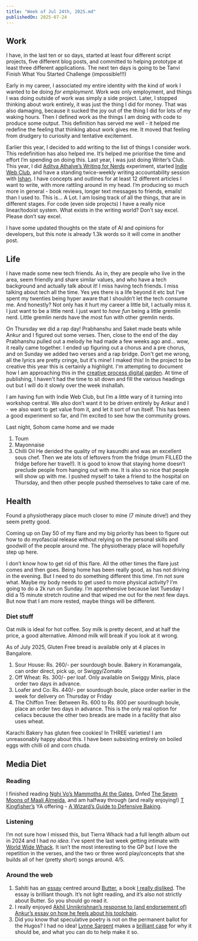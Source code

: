 ```yaml
---
title: "Week of Jul 24th, 2025.md"
publishedOn: 2025-07-24
---
```


## Work

I have, in the last ten or so days, started at least four different script projects, five different blog posts, and committed to helping prototype at least three different applications. The next ten days is going to be Tanvi Finish What You Started Challenge (impossible!!!)

Early in my career, I associated my entire identity with the kind of work I wanted to be doing _for employment_. Work _was_ only employment, and things I was doing outside of work was simply a side project. Later, I stopped thinking about work entirely, it was just the thing I did for money. That was also damaging, because it sucked the joy out of the thing I did for lots of my waking hours. Then I defined work as the things I am doing with code to produce some output. This definition has served me well - it helped me redefine the feeling that thinking about work gives me. It moved that feeling from drudgery to curiosity and tentative excitement.

Earlier this year, I decided to add writing to the list of things I consider work. This redefinition has also helped me. It’s helped me prioritise the time and effort I’m spending on doing this. Last year, I was just doing Writer’s Club. This year, I did [Aditya Athalye’s Writing for Nerds](https://www.evalapply.org/index.html#writing-for-nerds) experiment, started [Indie Web Club](https://underline.center/c/indiewebclub/10), and have a standing twice-weekly writing accountability session with [Ishan](https://github.com/twitu). I have concepts and outlines for at least 12 different articles I want to write, with more rattling around in my head. I’m producing so much more in general - book reviews, longer text messages to friends, emails! than I used to. This is... A Lot. I am losing track of all the things, that are in different stages. For code (even side projects) I have a really nice linear/todoist system. What exists in the writing world? Don’t say excel. Please don’t say excel.

I have some updated thoughts on the state of AI and opinions for developers, but this note is already 1.3k words so it will come in another post.

## Life

I have made some new tech friends. As in, they are people who live in the area, seem friendly and share similar values, and who have a tech background and actually talk about it! I miss having tech friends. I miss talking about tech all the time. Yes yes there is a life beyond it etc but I’ve spent my twenties being hyper aware that I shouldn’t let the tech consume me. And honestly? Not only has it hurt my career a little bit, I actually miss it. I just want to be a little nerd. I just want to _have fun_ being a little gremlin nerd. Little gremlin nerds have the most fun with other gremlin nerds.

On Thursday we did a rap day! Prabhanshu and Saket made beats while Ankur and I figured out some verses. Then, close to the end of the day Prabhanshu pulled out a melody he had made a few weeks ago and... wow, it really came together. I ended up figuring out a chorus and a pre chorus, and on Sunday we added two verses and a rap bridge. Don't get me wrong, all the lyrics are pretty cringe, but it's mine! I maked this! In the project to be creative this year this is certainly a highlight. I'm attempting to document how I am approaching this in the [creative process digital garden](/digital-garden/creative-processes). At time of publishing, I haven't had the time to sit down and fill the various headings out but I will do it slowly over the week inshallah.

I am having fun with Indie Web Club, but I’m a little wary of it turning into workshop central. We also don’t want it to be driven entirely by Ankur and I - we also want to get value from it, and let it sort of run itself. This has been a good experiment so far, and I’m excited to see how the community grows.

Last night, Sohom came home and we made

1. Toum
2. Mayonnaise
3. Chilli Oil
   He derided the quality of my kasundhi and was an excellent sous chef. Then we ate lots of leftovers from the fridge (mum FILLED the fridge before her travel!). It is good to know that staying home doesn’t preclude people from hanging out with me. It is also so nice that people will show up with me. I pushed myself to take a friend to the hospital on Thursday, and then other people pushed themselves to take care of me.

## Health

Found a physiotherapy place much closer to mine (7 minute drive!) and they seem pretty good.

Coming up on Day 50 of my flare and my big priority has been to figure out how to do myofascial release without relying on the personal skills and goodwill of the people around me. The physiotherapy place will hopefully step up here.

I don’t know how to get rid of this flare. All the other times the flare just comes and then goes. Being home has been really good, as has not driving in the evening. But I need to do something different this time. I’m not sure what. Maybe my body needs to get used to more physical activity? I’m going to do a 2k run on Sunday. I’m apprehensive because last Tuesday I did a 15 minute stretch routine and that wiped me out for the next few days. But now that I am more rested, maybe things will be different.

### Diet stuff

Oat milk is ideal for hot coffee. Soy milk is pretty decent, and at half the price, a good alternative. Almond milk will break if you look at it wrong.

As of July 2025, Gluten Free bread is available only at 4 places in Bangalore.

1. Sour House: Rs. 260/- per sourdough boule. Bakery in Koramangala, can order direct, pick up, or Swiggy/Zomato
2. Off Wheat: Rs. 300/- per loaf. Only available on Swiggy Minis, place order two days in advance.
3. Loafer and Co: Rs. 440/- per sourdough boule, place order earlier in the week for delivery on Thursday or Friday
4. The Chiffon Tree: Between Rs. 600 to Rs. 800 per sourdough boule, place an order two days in advance. This is the only real option for celiacs because the other two breads are made in a facility that also uses wheat.

Karachi Bakery has gluten free cookies! In THREE varieties! I am unreasonably happy about this. I have been subsisting entirely on boiled eggs with chilli oil and corn chuda.

## Media Diet

### Reading

I finished reading [Nghi Vo’s Mammoths At the Gates](https://www.goodreads.com/book/show/58007996-mammoths-at-the-gates), Dnfed [The Seven Moons of Maali Almeida](https://www.goodreads.com/book/show/57224204-the-seven-moons-of-maali-almeida), and am halfway through (and really enjoying!) [T Kingfisher’s](https://redwombatstudio.com/) YA offering - [A Wizard’s Guide to Defensive Baking](https://www.goodreads.com/book/show/54369251-a-wizard-s-guide-to-defensive-baking).

### Listening

I’m not sure how I missed this, but Tierra Whack had a full length album out in 2024 and I had _no idea_. I’ve spent the last week getting intimate with [World Wide Whack](https://open.spotify.com/album/128kgBRYqmfY4EjTOhiDWq?si=9HUfq9WsT2Csl3Vn0LDU7w). It isn’t the most interesting to the GP but I love the repetition in the verses, and the two or three word play/concepts that she builds all of her (pretty short) songs around. 4/5.

### Around the web

1. Sahiti has an [essay](https://itihas.review/20250616112139-asako_yuzuki_butter.html) centred around [Butter](https://www.goodreads.com/book/show/200776812-butter), a book [I really disliked](https://www.goodreads.com/review/show/7043328765). The essay is brilliant though. It’s not light reading, and it’s also not strictly about Butter. So you should go read it.
2. I really enjoyed [Akhil Unnikrishnan’s response to (and endorsement of)](https://akhilunnikrishnan.com/2025/05/great-tools-awful-people-why-ethical-consumption-is-impossible/) [Ankur’s essay on how he feels about his toolchain](https://ankursethi.com/blog/the-tools-i-love-are-made-by-awful-people/).
3. Did you know that speculative poetry is not on the permanent ballot for the Hugos? I had no idea! [Lynne Sargent](https://scribbledshadows.wordpress.com/) makes a [brilliant case](http://strangehorizons.com/wordpress/non-fiction/azimuth/speculative-poetry-and-the-hugos/?__readwiseLocation=) for why it should be, and what you can do to help make it so.
